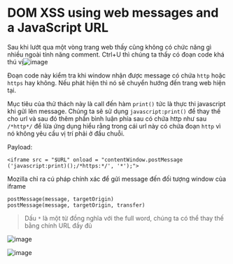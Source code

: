 # DOM XSS using web messages and a JavaScript URL

Sau khi lướt qua một vòng trang web thấy cũng không có chức năng gì nhiều ngoài tính năng comment. Ctrl+U thì chúng ta thấy có đoạn code khá thú vị![image](https://user-images.githubusercontent.com/68894302/175619088-84b3e992-5463-47f0-a448-9ab9c3214a38.png)

Đoạn code này kiểm tra khi window nhận được message có chứa `http` hoặc `https` hay không. Nếu phát hiện thì nó sẽ chuyển hướng đến trang web hiện tại.

Mục tiêu của thử thách này là call đến hàm `print()` tức là thực thi javascript khi gửi lên message. Chúng ta sẽ sử dụng `javascript:print()` để thay thế cho url và sau đó thêm phần bình luận phía sau có chứa http như sau `/*http*/` để lừa ứng dụng hiểu rằng trong cái url này có chứa đoạn `http` vì nó không yêu cầu vị trí phải ở đầu chuỗi.

Payload:
``` 
<iframe src = "$URL" onload = "contentWindow.postMessage ('javascript:print)();/*https:*/', '*');"> 
```

Mozilla chỉ ra cú pháp chính xác để gửi message đến đối tượng window của iframe

``` 
postMessage(message, targetOrigin) 
postMessage(message, targetOrigin, transfer)
```

> Dấu `*` là một từ đồng nghĩa với the full word, chúng ta có thể thay thế bằng chính URL đầy đủ

![image](https://user-images.githubusercontent.com/68894302/175644305-937c00cc-b637-49d3-9274-b70b3cc6aba5.png)

![image](https://user-images.githubusercontent.com/68894302/175644343-412b4be7-1c06-4383-a0e5-af11f83fd41f.png)